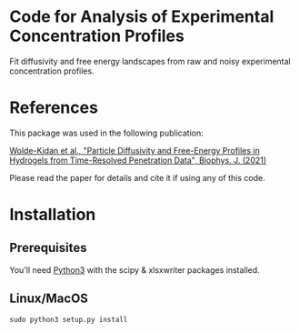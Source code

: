 # Code for Analysis of Experimental Concentration Profiles

Fit diffusivity and free energy landscapes from raw and noisy experimental concentration profiles.

# References

This package was used in the following publication:

[Wolde-Kidan et al., "Particle Diffusivity and Free-Energy Profiles in Hydrogels from Time-Resolved Penetration Data", Biophys. J. (2021)](https://www.sciencedirect.com/science/article/pii/S0006349521000011)

Please read the paper for details and cite it if using any of this code.

# Installation

## Prerequisites

You'll need [Python3](https://www.python.org) with the scipy & xlsxwriter packages installed.

## Linux/MacOS

```
sudo python3 setup.py install
```

